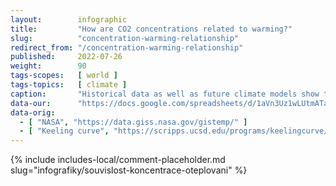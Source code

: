 ```yaml
---
layout:        infographic
title:         "How are CO2 concentrations related to warming?"
slug:          "concentration-warming-relationship"
redirect_from: "/concentration-warming-relationship"
published:     2022-07-26
weight:        90
tags-scopes:   [ world ]
tags-topics:   [ climate ]
caption:       "Historical data as well as future climate models show that global warming is (approximately) directly proportional to the increase of CO2 concentrations in the atmosphere. More specifically: every time the CO2 concentrations rise by 10 ppm (parts per million), the mean global temperature increases by 0.1°C."
data-our:      "https://docs.google.com/spreadsheets/d/1aVn3Uz1wLUtmATagtZHEpeayiee6uy_BRAivZPwfb2s/edit?usp=sharing"
data-orig:
  - [ "NASA", "https://data.giss.nasa.gov/gistemp/" ]
  - [ "Keeling curve", "https://scripps.ucsd.edu/programs/keelingcurve/" ]
---
```


{% include includes-local/comment-placeholder.md slug="infografiky/souvislost-koncentrace-oteplovani" %}
